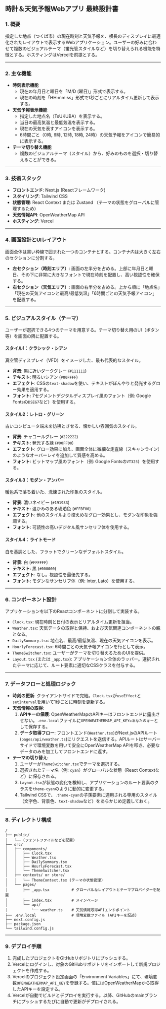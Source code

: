 ## **時計＆天気予報Webアプリ 最終設計書**

### 1\. 概要

指定した地点（つくば市）の現在時刻と天気予報を、横長のディスプレイに最適化されたレイアウトで表示するWebアプリケーション。ユーザーの好みに合わせて複数のビジュアルテーマ（蛍光管スタイルなど）を切り替えられる機能を特徴とする。ホスティングはVercelを前提とする。

-----

### 2\. 主な機能

  * **時刻表示機能**
      * 現在の年月日と曜日を「M/D (曜日)」形式で表示する。
      * 現在の時刻を「HH:mm:ss」形式で1秒ごとにリアルタイム更新して表示する。
  * **天気予報表示機能**
      * 指定した地点名（TsUKUBA）を表示する。
      * 当日の最高気温と最低気温を表示する。
      * 現在の天気を表すアイコンを表示する。
      * 6時間ごと（0時, 6時, 12時, 18時, 24時）の天気予報をアイコンで簡易的に表示する。
  * **テーマ切り替え機能**
      * 複数のビジュアルテーマ（スタイル）から、好みのものを選択・切り替えることができる。

-----

### 3\. 技術スタック

  * **フロントエンド**: Next.js (Reactフレームワーク)
  * **スタイリング**: Tailwind CSS
  * **状態管理**: React Context または Zustand （テーマの状態をグローバルに管理するため）
  * **天気情報API**: OpenWeatherMap API
  * **ホスティング**: Vercel

-----

### 4\. 画面設計とUIレイアウト

画面全体は黒い枠線で囲まれた一つのコンテナとする。コンテナ内は大きく左右のセクションに分割する。

  * **左セクション（時刻エリア）**: 画面の左半分を占める。上部に年月日と曜日、その下に非常に大きなフォントで現在時刻を配置し、高い視認性を確保する。
  * **右セクション（天気エリア）**: 画面の右半分を占める。上から順に「地点名」「現在の天気アイコンと最高/最低気温」「6時間ごとの天気予報アイコン」を配置する。

-----

### 5\. ビジュアルスタイル（テーマ）

ユーザーが選択できる4つのテーマを用意する。テーマ切り替え用のUI（ボタン等）を画面の隅に配置する。

#### スタイル1：クラシック・シアン

真空管ディスプレイ（VFD）をイメージした、最も代表的なスタイル。

  * **背景**: 黒に近いダークグレー (`#111111`)
  * **テキスト**: 明るいシアン (`#00FFFF`)
  * **エフェクト**: CSSの`text-shadow`を使い、テキストがぼんやりと発光するグロー効果を適用する。
  * **フォント**: 7セグメントデジタルディスプレイ風のフォント（例: Google Fontsの`DSEG7`など）を使用する。

#### スタイル2：レトロ・グリーン

古いコンピュータ端末を彷彿とさせる、懐かしい雰囲気のスタイル。

  * **背景**: チャコールグレー (`#222222`)
  * **テキスト**: 発光する緑 (`#00FF00`)
  * **エフェクト**: グロー効果に加え、画面全体に微細な走査線（スキャンライン）のようなオーバーレイを追加して質感を高める。
  * **フォント**: ビットマップ風のフォント（例: Google Fontsの`VT323`）を使用する。

#### スタイル3：モダン・アンバー

暖色系で落ち着いた、洗練された印象のスタイル。

  * **背景**: 濃いネイビー (`#191933`)
  * **テキスト**: 温かみのある琥珀色 (`#FFBF00`)
  * **エフェクト**: 他のスタイルより控えめなグロー効果とし、モダンな印象を強調する。
  * **フォント**: 可読性の高いデジタル風サンセリフ体を使用する。

#### スタイル4：ライトモード

白を基調とした、フラットでクリーンなデフォルトスタイル。

  * **背景**: 白 (`#FFFFFF`)
  * **テキスト**: 黒 (`#000000`)
  * **エフェクト**: なし。視認性を最優先する。
  * **フォント**: モダンなサンセリフ体（例: Inter, Lato）を使用する。

-----

### 6\. コンポーネント設計

アプリケーションを以下のReactコンポーネントに分割して実装する。

  * `Clock.tsx`: 現在時刻と日付の表示とリアルタイム更新を担当。
  * `Weather.tsx`: 天気データの取得と保持、および天気関連コンポーネントの親となる。
  * `DailySummary.tsx`: 地点名、最高/最低気温、現在の天気アイコンを表示。
  * `HourlyForecast.tsx`: 6時間ごとの天気予報アイコンを行として表示。
  * `ThemeSwitcher.tsx`: ユーザーがテーマを切り替えるためのUIを提供。
  * `Layout.tsx` (または `_app.tsx`): アプリケーション全体のラッパー。選択されたテーマに応じて、ルート要素に適切なCSSクラスを付与する。

-----

### 7\. データフローと処理ロジック

  * **時刻の更新**: クライアントサイドで完結。`Clock.tsx`が`useEffect`と`setInterval`を用いて1秒ごとに時刻を更新する。
  * **天気情報の取得**:
    1.  **APIキーの保護**: OpenWeatherMapのAPIキーはフロントエンドに露出させない。`.env.local`ファイルに`OPENWEATHERMAP_API_KEY=あなたのキー`として保存する。
    2.  **データ取得フロー**: フロントエンド(`Weather.tsx`)がNext.jsのAPIルート(`pages/api/weather.ts`)にリクエストを送信する。APIルートはサーバーサイドで環境変数を用いて安全にOpenWeatherMap APIを叩き、必要なデータのみを加工してフロントエンドに返す。
  * **テーマの切り替え**:
    1.  ユーザーが`ThemeSwitcher.tsx`でテーマを選択する。
    2.  選択されたテーマ名（例: `cyan`）がグローバルな状態（React Contextなど）に保存される。
    3.  `Layout.tsx`が状態の変化を検知し、アプリケーションのルート要素のクラスを`theme-cyan`のように動的に変更する。
    4.  Tailwind CSSで、`.theme-cyan`の子孫要素に適用される専用のスタイル（文字色、背景色、`text-shadow`など）をあらかじめ定義しておく。

-----

### 8\. ディレクトリ構成

```
/
├── public/
│   └── (フォントファイルなどを配置)
├── src/
│   ├── components/
│   │   ├── Clock.tsx
│   │   ├── Weather.tsx
│   │   ├── DailySummary.tsx
│   │   ├── HourlyForecast.tsx
│   │   └── ThemeSwitcher.tsx
│   ├── contexts/ or store/
│   │   └── ThemeContext.tsx (テーマの状態管理)
│   └── pages/
│       ├── _app.tsx          # グローバルなレイアウトとテーマプロバイダーを配置
│       ├── index.tsx         # メインページ
│       └── api/
│           └── weather.ts    # 天気情報取得APIエンドポイント
├── .env.local                # 環境変数ファイル (APIキーを記述)
├── next.config.js
├── package.json
└── tailwind.config.js
```

-----

### 9\. デプロイ手順

1.  完成したプロジェクトをGitHubリポジトリにプッシュする。
2.  Vercelにログインし、対象のGitHubリポジトリをインポートして新規プロジェクトを作成する。
3.  Vercelのプロジェクト設定画面の「Environment Variables」にて、環境変数`OPENWEATHERMAP_API_KEY`を登録する。値にはOpenWeatherMapから取得したAPIキーを設定する。
4.  Vercelが自動でビルドとデプロイを実行する。以降、GitHubのmainブランチにプッシュするたびに自動で更新がデプロイされる。